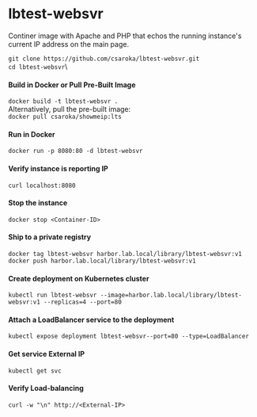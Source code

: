 # lbtest-websvr

Continer image with Apache and PHP that echos the running instance's current IP address on the main page.

`git clone https://github.com/csaroka/lbtest-websvr.git`\
`cd lbtest-websvr`\

#### Build in Docker or Pull Pre-Built Image
`docker build -t lbtest-websvr .` \
Alternatively, pull the pre-built image: \
`docker pull csaroka/showmeip:lts`

#### Run in Docker
`docker run -p 8080:80 -d lbtest-websvr`

#### Verify instance is reporting IP
`curl localhost:8080`

#### Stop the instance
`docker stop <Container-ID>`

#### Ship to a private registry
`docker tag lbtest-websvr harbor.lab.local/library/lbtest-websvr:v1` \
`docker push harbor.lab.local/library/lbtest-websvr:v1`

#### Create deployment on Kubernetes cluster
`kubectl run lbtest-websvr --image=harbor.lab.local/library/lbtest-websvr:v1 --replicas=4 --port=80`

#### Attach a LoadBalancer service to the deployment
`kubectl expose deployment lbtest-websvr--port=80 --type=LoadBalancer`

#### Get service External IP
`kubectl get svc`

#### Verify Load-balancing
`curl -w "\n" http://<External-IP>`
